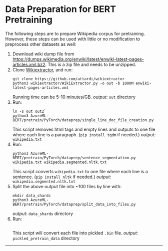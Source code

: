 # Data Preparation for BERT Pretraining
The following steps are to prepare Wikipedia corpus for pretraining. However, these steps can be used with little or no modification to preprocess other datasets as well:

1. Download wiki dump file from https://dumps.wikimedia.org/enwiki/latest/enwiki-latest-pages-articles.xml.bz2.
   This is a zip file and needs to be unzipped.
2. Clone [Wikiextractor](https://github.com/attardi/wikiextractor), and run:
   ```
   git clone https://github.com/attardi/wikiextractor
   python3 wikiextractor/WikiExtractor.py -o out -b 1000M enwiki-latest-pages-articles.xml
   ```
   Running time can be 5-10 minutes/GB.
   _output:_ `out` directory
3. Run:
   ```
   ln -s out out2`
   python3 AzureML-BERT/pretrain/PyTorch/dataprep/single_line_doc_file_creation.py
   ```
   This script removes html tags and empty lines and outputs to one file where each line is a paragraph.
   (`pip install tqdm` if needed.)
    _output:_ `wikipedia.txt`
4. Run:
   ```
   python3 AzureML-BERT/pretrain/PyTorch/dataprep/sentence_segmentation.py wikipedia.txt wikipedia.segmented.nltk.txt
   ```
   This script converts `wikipedia.txt` to one file where each line is a sentence.
   (`pip install nltk` if needed.)
    _output:_ `wikipedia.segmented.nltk.txt`
5. Split the above output file into ~100 files by line with:
   ```
   mkdir data_shards
   python3 AzureML-BERT/pretrain/PyTorch/dataprep/split_data_into_files.py
   ```
   _output:_ `data_shards` directory
6. Run:
   ```python3 AzureML-BERT/pretrain/PyTorch/dataprep/create_pretraining.py --input_dir=data_shards --output_dir=pickled_pretrain_data --do_lower_case=true
   ```
   This script will convert each file into pickled `.bin` file.
   _output:_ `pickled_pretrain_data` directory

---


